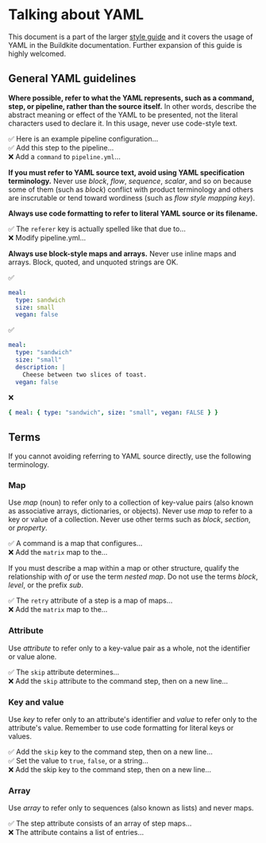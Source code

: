 # Talking about YAML

This document is a part of the larger [style guide](./STYLE.md) and it covers the usage of YAML in the Buildkite documentation. Further expansion of this guide is highly welcomed.

## General YAML guidelines

**Where possible, refer to what the YAML represents, such as a command, step, or pipeline, rather than the source itself.**
In other words, describe the abstract meaning or effect of the YAML to be presented, not the literal characters used to declare it.
In this usage, never use code-style text.

✅ Here is an example pipeline configuration…<br>
✅ Add this step to the pipeline…<br>
❌ Add a `command` to `pipeline.yml`…

**If you must refer to YAML source text, avoid using YAML specification terminology.**
Never use *block*, *flow*, *sequence*, *scalar*, and so on because some of them (such as *block*) conflict with product terminology and others are inscrutable or tend toward wordiness (such as *flow style mapping key*).

**Always use code formatting to refer to literal YAML source or its filename.**

✅ The `referer` key is actually spelled like that due to…<br>
❌ Modify pipeline.yml…

**Always use block-style maps and arrays.**
Never use inline maps and arrays.
Block, quoted, and unquoted strings are OK.

✅
```yaml
meal: 
  type: sandwich 
  size: small
  vegan: false
```

✅
```yaml
meal: 
  type: "sandwich"
  size: "small"
  description: |
    Cheese between two slices of toast.
  vegan: false
```

❌
```yaml
{ meal: { type: "sandwich", size: "small", vegan: FALSE } }
```

## Terms

If you cannot avoiding referring to YAML source directly, use the following terminology.

### Map

Use *map* (noun) to refer only to a collection of key-value pairs (also known as associative arrays, dictionaries, or objects).
Never use *map* to refer to a key or value of a collection.
Never use other terms such as *block*, *section*, or *property*.

✅ A command is a map that configures…<br>
❌ Add the `matrix` map to the…

If you must describe a map within a map or other structure, qualify the relationship with *of* or use the term *nested map*.
Do not use the terms *block*, *level*, or the prefix *sub*.

✅ The `retry` attribute of a step is a map of maps…<br>
❌ Add the `matrix` map to the…

### Attribute

Use *attribute* to refer only to a key-value pair as a whole, not the identifier or value alone.

✅ The `skip` attribute determines…<br>
❌ Add the `skip` attribute to the command step, then on a new line…

### Key and value

Use *key* to refer only to an attribute's identifier and *value* to refer only to the attribute's value.
Remember to use code formatting for literal keys or values.

✅ Add the `skip` key to the command step, then on a new line…<br>
✅ Set the value to `true`, `false`, or a string…<br>
❌ Add the skip key to the command step, then on a new line…

### Array

Use *array* to refer only to sequences (also known as lists) and never maps.

✅ The step attribute consists of an array of step maps…<br>
❌ The attribute contains a list of entries…
